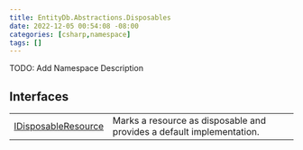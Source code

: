 ```yaml
---
title: EntityDb.Abstractions.Disposables
date: 2022-12-05 00:54:08 -08:00
categories: [csharp,namespace]
tags: []
---
```



TODO: Add Namespace Description

## Interfaces
<table><tr><td><a href='/posts/csharp.member.entitydb.abstractions.disposables.idisposableresource/'>IDisposableResource</a></td><td>
Marks a resource as disposable and provides a default implementation.
</td></tr></table>
